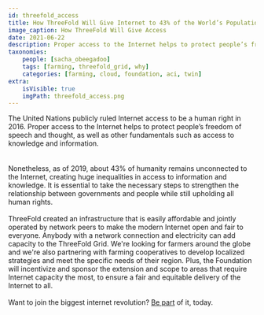 ```yaml
---
id: threefold_access
title: How ThreeFold Will Give Internet to 43% of the World’s Population
image_caption: How ThreeFold Will Give Access
date: 2021-06-22
description: Proper access to the Internet helps to protect people’s freedom of speech and thought, as well as access to knowledge and information. 
taxonomies:
    people: [sacha_obeegadoo]
    tags: [farming, threefold_grid, why]
    categories: [farming, cloud, foundation, aci, twin]
extra:
    isVisible: true
    imgPath: threefold_access.png
---
```


The United Nations publicly ruled Internet access to be a human right in 2016. Proper access to the Internet helps to protect people’s freedom of speech and thought, as well as other fundamentals such as access to knowledge and information.  
<br/>
<br/>
Nonetheless, as of 2019, about 43% of humanity remains unconnected to the Internet, creating huge inequalities in access to information and knowledge. It is essential to take the necessary steps to strengthen the relationship between governments and people while still upholding all human rights.
<br/>
<br/>
ThreeFold created an infrastructure that is easily affordable and jointly operated by network peers to make the modern Internet open and fair to everyone. Anybody with a network connection and electricity can add capacity to the ThreeFold Grid. We're looking for farmers around the globe and we're also partnering with farming cooperatives to develop localized strategies and meet the specific needs of their region. Plus, the Foundation will incentivize and sponsor the extension and scope to areas that require Internet capacity the most, to ensure a fair and equitable delivery of the Internet to all.
<br/>
<br/>
Want to join the biggest internet revolution? [Be part](https://farming.threefold.io) of it, today.
